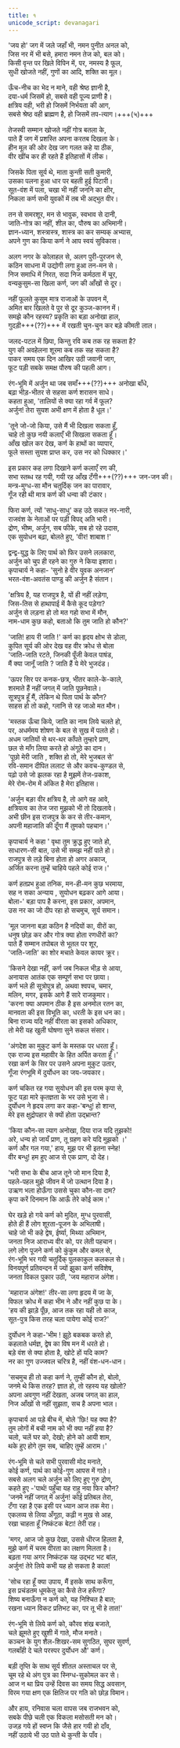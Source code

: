 ```yaml
---
title: १
unicode_script: devanagari
---  
```

'जय हो' जग में जले जहाँ भी, नमन पुनीत अनल को,  
जिस नर में भी बसे, हमारा नमन तेज को, बल को।  
किसी वृन्त पर खिले विपिन में, पर, नमस्य है फूल,  
सुधी खोजते नहीं, गुणों का आदि, शक्ति का मूल।  

ऊँच-नीच का भेद न माने, वही श्रेष्ठ ज्ञानी है,  
दया-धर्म जिसमें हो, सबसे वही पूज्य प्राणी है।  
क्षत्रिय वही, भरी हो जिसमें निर्भयता की आग,  
सबसे श्रेष्ठ वही ब्राह्मण है, हो जिसमें तप-त्याग।+++(५)+++  

तेजस्वी सम्मान खोजते नहीं गोत्र बतला के,  
पाते हैं जग में प्रशस्ति अपना करतब दिखला के।  
हीन मूल की ओर देख जग गलत कहे या ठीक,  
वीर खींच कर ही रहते हैं इतिहासों में लीक।  

जिसके पिता सूर्य थे, माता कुन्ती सती कुमारी,  
उसका पलना हुआ धार पर बहती हुई पिटारी।  
सूत-वंश में पला, चखा भी नहीं जननि का क्षीर,  
निकला कर्ण सभी युवकों में तब भी अद्‌भुत वीर।  

तन से समरशूर, मन से भावुक, स्वभाव से दानी,  
जाति-गोत्र का नहीं, शील का, पौरुष का अभिमानी।  
ज्ञान-ध्यान, शस्त्रास्त्र, शास्त्र का कर सम्यक् अभ्यास,  
अपने गुण का किया कर्ण ने आप स्वयं सुविकास।  

अलग नगर के कोलाहल से, अलग पुरी-पुरजन से,  
कठिन साधना में उद्योगी लगा हुआ तन-मन से।  
निज समाधि में निरत, सदा निज कर्मठता में चूर,  
वन्यकुसुम-सा खिला कर्ण, जग की आँखों से दूर।  

नहीं फूलते कुसुम मात्र राजाओं के उपवन में,  
अमित बार खिलते वे पुर से दूर कुञ्ज-कानन में।  
समझे कौन रहस्य? प्रकृति का बड़ा अनोखा हाल,  
गुदड़ी+++(??)+++ में रखती चुन-चुन कर बड़े कीमती लाल।  

जलद-पटल में छिपा, किन्तु रवि कब तक रह सकता है?  
युग की अवहेलना शूरमा कब तक सह सकता है?  
पाकर समय एक दिन आखिर उठी जवानी जाग,  
फूट पड़ी सबके समक्ष पौरुष की पहली आग।  

रंग-भूमि में अर्जुन था जब समाँ+++(??)+++ अनोखा बाँधे,  
बढ़ा भीड़-भीतर से सहसा कर्ण शरासन साधे।  
कहता हुआ, 'तालियों से क्या रहा गर्व में फूल?  
अर्जुन! तेरा सुयश अभी क्षण में होता है धूल।'  

'तूने जो-जो किया, उसे मैं भी दिखला सकता हूँ,  
चाहे तो कुछ नयी कलाएँ भी सिखला सकता हूँ।  
आँख खोल कर देख, कर्ण के हाथों का व्यापार,  
फूले सस्ता सुयश प्राप्त कर, उस नर को धिक्कार।'  

इस प्रकार कह लगा दिखाने कर्ण कलाएँ रण की,  
सभा स्तब्ध रह गयी, गयी रह आँख टँगी+++(??)+++ जन-जन की।  
मन्त्र-मुग्ध-सा मौन चतुर्दिक् जन का पारावार,  
गूँज रही थी मात्र कर्ण की धन्वा की टंकार।  

फिरा कर्ण, त्यों 'साधु-साधु' कह उठे सकल नर-नारी,  
राजवंश के नेताओं पर पड़ी विपद् अति भारी।  
द्रोण, भीष्म, अर्जुन, सब फीके, सब हो रहे उदास,  
एक सुयोधन बढ़ा, बोलते हुए, 'वीर! शाबाश !'  

द्वन्द्व-युद्ध के लिए पार्थ को फिर उसने ललकारा,  
अर्जुन को चुप ही रहने का गुरु ने किया इशारा।  
कृपाचार्य ने कहा- 'सुनो हे वीर युवक अनजान'  
भरत-वंश-अवतंस पाण्डु की अर्जुन है संतान।  

'क्षत्रिय है, यह राजपुत्र है, यों ही नहीं लड़ेगा,  
जिस-तिस से हाथापाई में कैसे कूद पड़ेगा?  
अर्जुन से लड़ना हो तो मत गहो सभा में मौन,  
नाम-धाम कुछ कहो, बताओ कि तुम जाति हो कौन?'  

'जाति! हाय री जाति !' कर्ण का हृदय क्षोभ से डोला,  
कुपित सूर्य की ओर देख वह वीर क्रोध से बोला  
'जाति-जाति रटते, जिनकी पूँजी केवल पाषंड,  
मैं क्या जानूँ जाति ? जाति हैं ये मेरे भुजदंड।  

'ऊपर सिर पर कनक-छत्र, भीतर काले-के-काले,  
शरमाते हैं नहीं जगत् में जाति पूछनेवाले।  
सूत्रपुत्र हूँ मैं, लेकिन थे पिता पार्थ के कौन?  
साहस हो तो कहो, ग्लानि से रह जाओ मत मौन।  

'मस्तक ऊँचा किये, जाति का नाम लिये चलते हो,  
पर, अधर्ममय शोषण के बल से सुख में पलते हो।  
अधम जातियों से थर-थर काँपते तुम्हारे प्राण,  
छल से माँग लिया करते हो अंगूठे का दान।  
'पूछो मेरी जाति , शक्ति हो तो, मेरे भुजबल से'  
रवि-समान दीपित ललाट से और कवच-कुण्डल से,  
पढ़ो उसे जो झलक रहा है मुझमें तेज-प़काश,  
मेरे रोम-रोम में अंकित है मेरा इतिहास।  

'अर्जुन बङ़ा वीर क्षत्रिय है, तो आगे वह आवे,  
क्षत्रियत्व का तेज जरा मुझको भी तो दिखलावे।  
अभी छीन इस राजपुत्र के कर से तीर-कमान,  
अपनी महाजाति की दूँगा मैं तुमको पहचान।'  

कृपाचार्य ने कहा ' वृथा तुम क्रुद्ध हुए जाते हो,  
साधारण-सी बात, उसे भी समझ नहीं पाते हो।  
राजपुत्र से लड़े बिना होता हो अगर अकाज,  
अर्जित करना तुम्हें चाहिये पहले कोई राज।'  

कर्ण हतप्रभ हुआ तनिक, मन-ही-मन कुछ भरमाया,  
सह न सका अन्याय , सुयोधन बढ़कर आगे आया।  
बोला-' बड़ा पाप है करना, इस प्रकार, अपमान,  
उस नर का जो दीप रहा हो सचमुच, सूर्य समान।  

'मूल जानना बड़ा कठिन है नदियों का, वीरों का,  
धनुष छोड़ कर और गोत्र क्या होता रणधीरों का?  
पाते हैं सम्मान तपोबल से भूतल पर शूर,  
'जाति-जाति' का शोर मचाते केवल कायर क्रूर।  

'किसने देखा नहीं, कर्ण जब निकल भीड़ से आया,  
अनायास आतंक एक सम्पूर्ण सभा पर छाया।  
कर्ण भले ही सूत्रोपुत्र हो, अथवा श्वपच, चमार,  
मलिन, मगर, इसके आगे हैं सारे राजकुमार।  
'करना क्या अपमान ठीक है इस अनमोल रतन का,  
मानवता की इस विभूति का, धरती के इस धन का।  
बिना राज्य यदि नहीं वीरता का इसको अधिकार,  
तो मेरी यह खुली घोषणा सुने सकल संसार।  

'अंगदेश का मुकुट कर्ण के मस्तक पर धरता हूँ।  
एक राज्य इस महावीर के हित अर्पित करता हूँ।'  
रखा कर्ण के सिर पर उसने अपना मुकुट उतार,  
गूँजा रंगभूमि में दुर्योधन का जय-जयकार।  

कर्ण चकित रह गया सुयोधन की इस परम कृपा से,  
फूट पड़ा मारे कृतज्ञता के भर उसे भुजा से।  
दुर्योधन ने हृदय लगा कर कहा-'बन्धु! हो शान्त,  
मेरे इस क्षुद्रोपहार से क्यों होता उद्‌भ्रान्त?  

'किया कौन-सा त्याग अनोखा, दिया राज यदि तुझको!  
अरे, धन्य हो जायँ प्राण, तू ग्रहण करे यदि मुझको ।'  
कर्ण और गल गया,' हाय, मुझ पर भी इतना स्नेह!  
वीर बन्धु! हम हुए आज से एक प्राण, दो देह।  

'भरी सभा के बीच आज तूने जो मान दिया है,  
पहले-पहल मुझे जीवन में जो उत्थान दिया है।  
उऋण भला होऊँगा उससे चुका कौन-सा दाम?  
कृपा करें दिनमान कि आऊँ तेरे कोई काम।'  

घेर खड़े हो गये कर्ण को मुदित, मुग्ध पुरवासी,  
होते ही हैं लोग शूरता-पूजन के अभिलाषी।  
चाहे जो भी कहे द्वेष, ईर्ष्या, मिथ्या अभिमान,  
जनता निज आराध्य वीर को, पर लेती पहचान।  
लगे लोग पूजने कर्ण को कुंकुम और कमल से,  
रंग-भूमि भर गयी चतुर्दिक् पुलकाकुल कलकल से।  
विनयपूर्ण प्रतिवन्दन में ज्यों झुका कर्ण सविशेष,  
जनता विकल पुकार उठी, 'जय महाराज अंगेश।  

'महाराज अंगेश!' तीर-सा लगा हृदय में जा के,  
विफल क्रोध में कहा भीम ने और नहीं कुछ पा के।  
'हय की झाड़े पूँछ, आज तक रहा यही तो काज,  
सूत-पुत्र किस तरह चला पायेगा कोई राज?'  

दुर्योधन ने कहा-'भीम ! झूठे बकबक करते हो,  
कहलाते धर्मज्ञ, द्वेष का विष मन में धरते हो।  
बड़े वंश से क्या होता है, खोटे हों यदि काम?  
नर का गुण उज्जवल चरित्र है, नहीं वंश-धन-धान।  

'सचमुच ही तो कहा कर्ण ने, तुम्हीं कौन हो, बोलो,  
जनमे थे किस तरह? ज्ञात हो, तो रहस्य यह खोलो?  
अपना अवगुण नहीं देखता, अजब जगत् का हाल,  
निज आँखों से नहीं सुझता, सच है अपना भाल।  

कृपाचार्य आ पड़े बीच में, बोले 'छिः! यह क्या है?  
तुम लोगों में बची नाम को भी क्या नहीं हया है?  
चलो, चलें घर को, देखो; होने को आयी शाम,  
थके हुए होगे तुम सब, चाहिए तुम्हें आराम।'  

रंग-भूमि से चले सभी पुरवासी मोद मनाते,  
कोई कर्ण, पार्थ का कोई-गुण आपस में गाते।  
सबसे अलग चले अर्जुन को लिए हुए गुरु द्रोण,  
कहते हुए -'पार्थ! पहुँचा यह राहु नया फिर कौन?  
'जनमे नहीं जगत् में अर्जुन! कोई प्रतिबल तेरा,  
टँगा रहा है एक इसी पर ध्यान आज तक मेरा।  
एकलव्य से लिया अँगूठा, कढ़ी न मुख से आह,  
रखा चाहता हूँ निष्कंटक बेटा! तेरी राह।  

'मगर, आज जो कुछ देखा, उससे धीरज हिलता है,  
मुझे कर्ण में चरम वीरता का लक्षण मिलता है।  
बढ़ता गया अगर निष्कंटक यह उद्‌भट भट बांल,  
अर्जुन! तेरे लिये कभी यह हो सकता है काल!  

'सोच रहा हूँ क्या उपाय, मैं इसके साथ करूँगा,  
इस प्रचंडतम धूमकेतु का कैसे तेज हरूँगा?  
शिष्य बनाऊँगा न कर्ण को, यह निश्चित है बात;  
रखना ध्यान विकट प्रतिभट का, पर तू भी हे तात!'  

रंग-भूमि से लिये कर्ण को, कौरव शंख बजाते,  
चले झूमते हुए खुशी में गाते, मौज मनाते।  
कञ्चन के युग शैल-शिखर-सम सुगठित, सुघर सुवर्ण,  
गलबाँही दे चले परस्पर दुर्योधन औ' कर्ण।  

बड़ी तृप्ति के साथ सूर्य शीतल अस्ताचल पर से,  
चूम रहे थे अंग पुत्र का स्निग्ध-सुकोमल कर से।  
आज न था प्रिय उन्हें दिवस का समय सिद्ध अवसान,  
विरम गया क्षण एक क्षितिज पर गति को छोड़ विमान।  

और हाय, रनिवास चला वापस जब राजभवन को,  
सबके पीछे चली एक विकला मसोसती मन को।  
उजड़ गये हों स्वप्न कि जैसे हार गयी हो दाँव,  
नहीं उठाये भी उठ पाते थे कुन्ती के पाँव।
